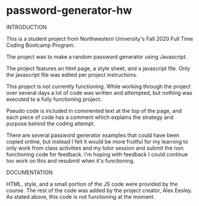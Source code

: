 # password-generator-hw

INTRODUCTION

This is a student project from Northwestern University's Fall 2020 Full Time Coding Bootcamp Program.

The project was to make a random password generator using Javascript.

The project features an html page, a style sheet, and a javascript file. Only the javascript file was edited per project instructions.

This project is not currently functioning. While working through the project over several days a lot of code was written and attempted, but nothing was executed to a fully functioning project. 

Pseudo code is included in commented text at the top of the page, and each piece of code has a comment which explains the strategy and purpose behind the coding attempt.

There are several password generator examples that could have been copied online, but instead I felt it would be more fruitful for my learning to only work from class activities and my tutor session and submit the non functioning code for feedback. I'm hoping with feedback I could continue too work on this and resubmit when it's functioning.

DOCUMENTATION

HTML, style, and a small portion of the JS code were provided by the course. The rest of the code was added by the project creator, Alex Eesley. As stated above, this code is not functioning at the moment.